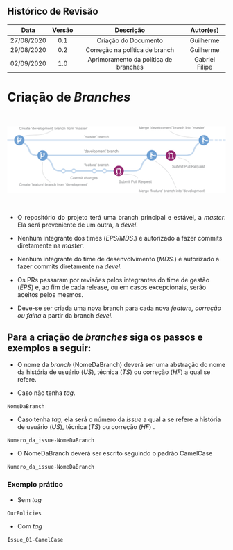 ## Histórico de Revisão

|   Data   |  Versão  |        Descrição       |          Autor(es)          |
|:--------:|:--------:|:----------------------:|:---------------------------:|
| 27/08/2020 |   0.1   | Criação do Documento            |   Guilherme  |
| 29/08/2020 |   0.2   | Correção na política de branch  |   Guilherme  |
| 02/09/2020 |   1.0   | Aprimoramento da política de branches | Gabriel Filipe |

# Criação de _Branches_

<br>

[![BranchPolicy.png](img/branches.png)](img/branches.png)

<br>

* <p align = "justify">O repositório do projeto terá uma branch principal e estável, a <i>master</i>. Ela será proveniente de um outra, a <i>devel</i>.</p>

* Nenhum integrante dos times (<i>EPS/MDS</i>.) é autorizado a fazer commits diretamente na <i>master</i>.

* Nenhum integrante do time de desenvolvimento (<i>MDS</i>.) é autorizado a fazer commits diretamente na <i>devel</i>.

* Os PRs passaram por revisões pelos integrantes do time de gestão (<i>EPS</i>) e, ao fim de cada release, ou em casos excepcionais, serão aceitos pelos mesmos.

* Deve-se ser criada uma nova branch para cada nova <i>feature, correção ou falha</i> a partir da branch <i>devel</i>. 

## Para a criação de _branches_ siga os passos e exemplos a seguir:


* O nome da _branch_ (NomeDaBranch) deverá ser uma abstração do nome da história de usuário (_US_), técnica (_TS_) ou correção (_HF_) a qual se refere.

* Caso não tenha _tag_.
```
NomeDaBranch
```

* Caso tenha _tag_, ela será o número da _issue_ a qual a se refere a história de usuário (_US_), técnica (_TS_) ou correção (_HF_) .
```
Numero_da_issue-NomeDaBranch
```

* O NomeDaBranch deverá ser escrito seguindo o padrão CamelCase
```
Numero_da_issue-NomeDaBranch
```

### Exemplo prático
* Sem _tag_
```
OurPolicies
```

* Com _tag_
```
Issue_01-CamelCase
```